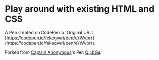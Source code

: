 # Play around with existing HTML and CSS

A Pen created on CodePen.io. Original URL: [https://codepen.io/fekegyuri/pen/eYWybrr](https://codepen.io/fekegyuri/pen/eYWybrr).



Forked from [Captain Anonymous](http://codepen.io/anon/)'s Pen [QjLbGg](http://codepen.io/anon/pen/QjLbGg/).

